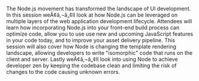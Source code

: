 The Node.js movement has transformed the landscape of UI development. In this session weÃ¢â‚¬â„¢ll look at how Node.js can be leveraged on multiple layers of the web application development lifecycle. Attendees will learn how incorporating Node.js into your front-end build process can optimize code, allow you to use use new and upcoming JavaScript features in your code today, and to improve your asset delivery pipeline. This session will also cover how Node is changing the template rendering landscape, allowing developers to write "isomorphic" code that runs on the client and server. Lastly weÃ¢â‚¬â„¢ll look into using Node to achieve developer zen by keeping the codebase clean and limiting the risk of changes to the code causing unknown errors.
